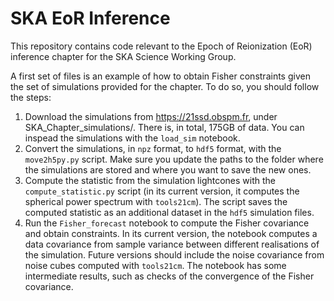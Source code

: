 # SKA EoR Inference

This repository contains code relevant to the Epoch of Reionization (EoR) inference chapter for the SKA Science Working Group.

A first set of files is an example of how to obtain Fisher constraints given the set of simulations provided for the chapter. To do so, you should follow the steps:
1. Download the simulations from https://21ssd.obspm.fr, under SKA_Chapter_simulations/. There is, in total, 175GB of data. You can inspead the simulations with the `load_sim` notebook.
2. Convert the simulations, in `npz` format, to `hdf5` format, with the `move2h5py.py` script. Make sure you update the paths to the folder where the simulations are stored and where you want to save the new ones.
3. Compute the statistic from the simulation lightcones with the `compute_statistic.py` script (in its current version, it computes the spherical power spectrum with `tools21cm`). The script saves the computed statistic as an additional dataset in the `hdf5` simulation files.
4. Run the `Fisher_forecast` notebook to compute the Fisher covariance and obtain constraints. In its current version, the notebook computes a data covariance from sample variance between different realisations of the simulation. Future versions should include the noise covariance from noise cubes computed with `tools21cm`. The notebook has some intermediate results, such as checks of the convergence of the Fisher covariance.

